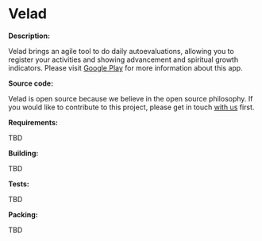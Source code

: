 Velad
=====

__Description:__

Velad brings an agile tool to do daily autoevaluations, allowing you to register your activities and showing advancement and spiritual growth indicators. Please visit [Google Play](TBD) for more information about this app.

__Source code:__

Velad is open source because we believe in the open source philosophy. If you would like to contribute to this project, please get in touch [with us](mailto:mlopez@avanzadacatolica.org) first.

__Requirements:__

TBD

__Building:__

TBD

__Tests:__

TBD

__Packing:__

TBD
